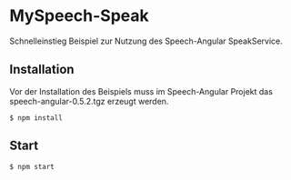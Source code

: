 # MySpeech-Speak

Schnelleinstieg Beispiel zur Nutzung des Speech-Angular SpeakService.

## Installation

Vor der Installation des Beispiels muss im Speech-Angular Projekt das speech-angular-0.5.2.tgz erzeugt werden.

    $ npm install

## Start

    $ npm start
